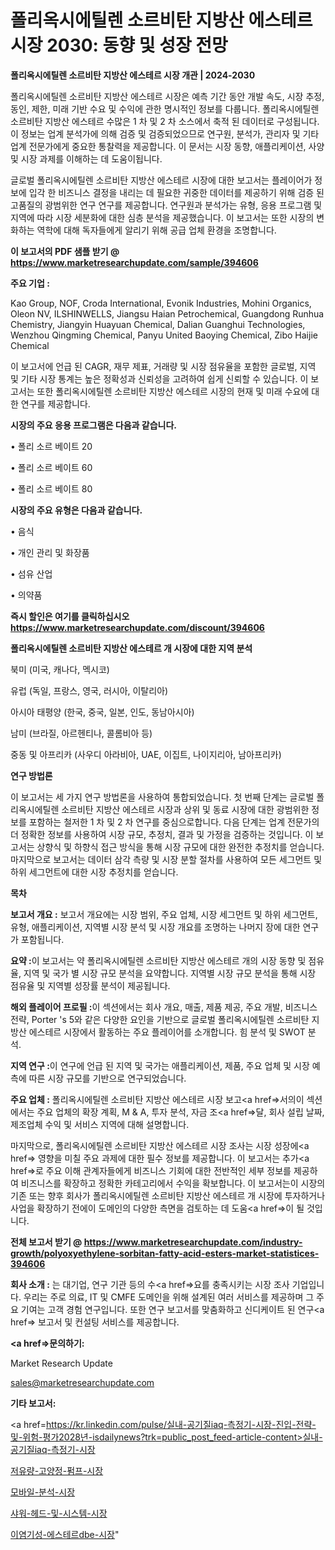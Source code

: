 # 폴리옥시에틸렌 소르비탄 지방산 에스테르 시장 2030: 동향 및 성장 전망

<strong>폴리옥시에틸렌 소르비탄 지방산 에스테르 시장 개관 | 2024-2030</strong>

폴리옥시에틸렌 소르비탄 지방산 에스테르 시장은 예측 기간 동안 개발 속도, 시장 추정, 동인, 제한, 미래 기반 수요 및 수익에 관한 명시적인 정보를 다룹니다.  폴리옥시에틸렌 소르비탄 지방산 에스테르  수많은 1 차 및 2 차 소스에서 축적 된 데이터로 구성됩니다. 이 정보는 업계 분석가에 의해 검증 및 검증되었으므로 연구원, 분석가, 관리자 및 기타 업계 전문가에게 중요한 통찰력을 제공합니다. 이 문서는 시장 동향, 애플리케이션, 사양 및 시장 과제를 이해하는 데 도움이됩니다.

글로벌 폴리옥시에틸렌 소르비탄 지방산 에스테르 시장에 대한 보고서는 플레이어가 정보에 입각 한 비즈니스 결정을 내리는 데 필요한 귀중한 데이터를 제공하기 위해 검증 된 고품질의 광범위한 연구 연구를 제공합니다. 연구원과 분석가는 유형, 응용 프로그램 및 지역에 따라 시장 세분화에 대한 심층 분석을 제공했습니다. 이 보고서는 또한 시장의 변화하는 역학에 대해 독자들에게 알리기 위해 공급 업체 환경을 조명합니다.



<strong>이 보고서의 PDF 샘플 받기 @ <a href=https://www.marketresearchupdate.com/sample/394606>https://www.marketresearchupdate.com/sample/394606</a></strong>



<strong>주요 기업 :</strong>

Kao Group, NOF, Croda International, Evonik Industries, Mohini Organics, Oleon NV, ILSHINWELLS, Jiangsu Haian Petrochemical, Guangdong Runhua Chemistry, Jiangyin Huayuan Chemical, Dalian Guanghui Technologies, Wenzhou Qingming Chemical, Panyu United Baoying Chemical, Zibo Haijie Chemical

이 보고서에 언급 된 CAGR, 재무 제표, 거래량 및 시장 점유율을 포함한 글로벌, 지역 및 기타 시장 통계는 높은 정확성과 신뢰성을 고려하여 쉽게 신뢰할 수 있습니다. 이 보고서는 또한 폴리옥시에틸렌 소르비탄 지방산 에스테르 시장의 현재 및 미래 수요에 대한 연구를 제공합니다.



<strong>시장의 주요 응용 프로그램은 다음과 같습니다.</strong>

• 폴리 소르 베이트 20

• 폴리 소르 베이트 60

• 폴리 소르 베이트 80



<strong>시장의 주요 유형은 다음과 같습니다.</strong>

• 음식

• 개인 관리 및 화장품

• 섬유 산업

• 의약품



<strong>즉시 할인은 여기를 클릭하십시오 <a href=https://www.marketresearchupdate.com/discount/394606>https://www.marketresearchupdate.com/discount/394606</a></strong>



<strong>폴리옥시에틸렌 소르비탄 지방산 에스테르 개 시장에 대한 지역 분석</strong>

북미 (미국, 캐나다, 멕시코)

유럽 (독일, 프랑스, 영국, 러시아, 이탈리아)

아시아 태평양 (한국, 중국, 일본, 인도, 동남아시아)

남미 (브라질, 아르헨티나, 콜롬비아 등)

중동 및 아프리카 (사우디 아라비아, UAE, 이집트, 나이지리아, 남아프리카)



<strong>연구 방법론</strong>

이 보고서는 세 가지 연구 방법론을 사용하여 통합되었습니다. 첫 번째 단계는 글로벌 폴리옥시에틸렌 소르비탄 지방산 에스테르 시장과 상위 및 동료 시장에 대한 광범위한 정보를 포함하는 철저한 1 차 및 2 차 연구를 중심으로합니다. 다음 단계는 업계 전문가의 더 정확한 정보를 사용하여 시장 규모, 추정치, 결과 및 가정을 검증하는 것입니다. 이 보고서는 상향식 및 하향식 접근 방식을 통해 시장 규모에 대한 완전한 추정치를 얻습니다. 마지막으로 보고서는 데이터 삼각 측량 및 시장 분할 절차를 사용하여 모든 세그먼트 및 하위 세그먼트에 대한 시장 추정치를 얻습니다.



<strong>목차</strong>



<strong>보고서 개요 :</strong> 보고서 개요에는 시장 범위, 주요 업체, 시장 세그먼트 및 하위 세그먼트, 유형, 애플리케이션, 지역별 시장 분석 및 시장 개요를 조명하는 나머지 장에 대한 연구가 포함됩니다.



<strong>요약 :</strong>이 보고서는 약 폴리옥시에틸렌 소르비탄 지방산 에스테르 개의 시장 동향 및 점유율, 지역 및 국가 별 시장 규모 분석을 요약합니다. 지역별 시장 규모 분석을 통해 시장 점유율 및 지역별 성장률 분석이 제공됩니다.



<strong>해외 플레이어 프로필 :</strong>이 섹션에서는 회사 개요, 매출, 제품 제공, 주요 개발, 비즈니스 전략, Porter 's 5와 같은 다양한 요인을 기반으로 글로벌 폴리옥시에틸렌 소르비탄 지방산 에스테르 시장에서 활동하는 주요 플레이어를 소개합니다. 힘 분석 및 SWOT 분석.



<strong>지역 연구 :</strong>이 연구에 언급 된 지역 및 국가는 애플리케이션, 제품, 주요 업체 및 시장 예측에 따른 시장 규모를 기반으로 연구되었습니다.



<strong>주요 업체 :</strong> 폴리옥시에틸렌 소르비탄 지방산 에스테르 시장 보고<a href=>서의이 </a>섹션에서는 주요 업체의 확장 계획, M &amp; A, 투자 분석, 자금 조<a href=>달, 회</a>사 설립 날짜, 제조업체 수익 및 서비스 지역에 대해 설명합니다.


마지막으로, 폴리옥시에틸렌 소르비탄 지방산 에스테르 시장 조사는 시장 성장에<a href=> 영향을 미칠 </a>주요 과제에 대한 필수 정보를 제공합니다. 이 보고서는 추가<a href=>로 주</a>요 이해 관계자들에게 비즈니스 기회에 대한 전반적인 세부 정보를 제공하여 비즈니스를 확장하고 정확한 카테고리에서 수익을 확보합니다. 이 보고서는이 시장의 기존 또는 향후 회사가 폴리옥시에틸렌 소르비탄 지방산 에스테르 개 시장에 투자하거나 사업을 확장하기 전에이 도메인의 다양한 측면을 검토하는 데 도움<a href=>이 될 </a>것입니다.



<strong>전체 보고서 받기 @ <a href=https://www.marketresearchupdate.com/industry-growth/polyoxyethylene-sorbitan-fatty-acid-esters-market-statistices-394606>https://www.marketresearchupdate.com/industry-growth/polyoxyethylene-sorbitan-fatty-acid-esters-market-statistices-394606</a></strong>



<strong>회사 소개 :</strong>
는 대기업, 연구 기관 등의 수<a href=>요를</a> 충족시키는 시장 조사 기업입니다. 우리는 주로 의료, IT 및 CMFE 도메인을 위해 설계된 여러 서비스를 제공하며 그 주요 기여는 고객 경험 연구입니다. 또한 연구 보고서를 맞춤화하고 신디케이트 된 연구<a href=> 보고서</a> 및 컨설팅 서비스를 제공합니다.



<strong><a href=>문의하기:</a></strong>

Market Research Update

sales@marketresearchupdate.com



<strong>기타 보고서:</strong>

<a href=https://kr.linkedin.com/pulse/실내-공기질iaq-측정기-시장-진입-전략-및-위험-평가2028년-isdailynews?trk=public_post_feed-article-content>실내-공기질iaq-측정기-시장</a>

<a href=https://www.linkedin.com/pulse/저유량-고양정-펌프-시장-진입-전략-및-위험-평가2029년-market-matrix-musings-analysis/>저유량-고양정-펌프-시장</a>

<a href=https://www.linkedin.com/pulse/모바일-분석-시장-현재-및-미래-성장-2029-analytics-avenue-adventures-24-ana-2rspf/>모바일-분석-시장</a>

<a href=https://www.linkedin.com/pulse/샤워-헤드-및-시스템-시장-경쟁-분석-성장-잠재력-2029-survey-spotlight-pro-24-analysis-bfpgf/>샤워-헤드-및-시스템-시장</a>

<a href=https://www.linkedin.com/pulse/이염기성-에스테르dbe-시장-진입-전략-및-위험-평가2030년-trend-tracking-tips-360-analysis-1wqif/>이염기성-에스테르dbe-시장</a>"
